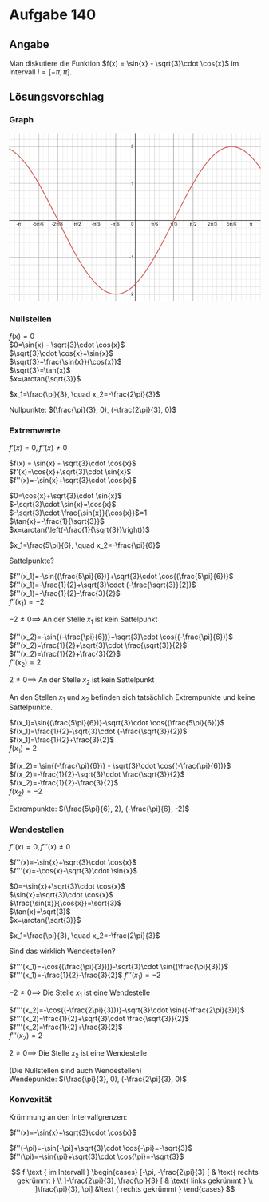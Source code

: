 # Aufgabe 140
## Angabe

Man diskutiere die Funktion $f(x) = \sin{x} - \sqrt{3}\cdot \cos{x}$ im Intervall $I = [-\pi, \pi]$.

## Lösungsvorschlag

### Graph

![90e00b1fd6d722b4db81ff26de45ae20.png](./media/90e00b1fd6d722b4db81ff26de45ae20.png)


### Nullstellen

$f(x)=0$\
$0=\sin{x} - \sqrt{3}\cdot \cos{x}$\
$\sqrt{3}\cdot \cos{x}=\sin{x}$\
$\sqrt{3}=\frac{\sin{x}}{\cos{x}}$\
$\sqrt{3}=\tan{x}$\
$x=\arctan{\sqrt{3}}$

$x_1=\frac{\pi}{3}, \quad x_2=-\frac{2\pi}{3}$

Nullpunkte: $(\frac{\pi}{3}, 0), (-\frac{2\pi}{3}, 0)$

### Extremwerte

$f'(x)=0, f''(x)\neq0$

$f(x) = \sin{x} - \sqrt{3}\cdot \cos{x}$ \
$f'(x)=\cos{x}+\sqrt{3}\cdot \sin{x}$\
$f''(x)=-\sin{x}+\sqrt{3}\cdot \cos{x}$

$0=\cos{x}+\sqrt{3}\cdot \sin{x}$ \
$-\sqrt{3}\cdot \sin{x}=\cos{x}$ \
$-\sqrt{3}\cdot \frac{\sin{x}}{\cos{x}}$=1 \
$\tan{x}=-\frac{1}{\sqrt{3}}$\
$x=\arctan{\left(-\frac{1}{\sqrt{3}}\right)}$

$x_1=\frac{5\pi}{6}, \quad x_2=-\frac{\pi}{6}$

Sattelpunkte?

$f''(x_1)=-\sin{(\frac{5\pi}{6})}+\sqrt{3}\cdot \cos{(\frac{5\pi}{6})}$\
$f''(x_1)=-\frac{1}{2}+\sqrt{3}\cdot (-\frac{\sqrt{3}}{2})$ \
$f''(x_1)=-\frac{1}{2}-\frac{3}{2}$ \
$f''(x_1)=-2$

$-2\neq0 \implies$ An der Stelle $x_1$ ist kein Sattelpunkt 

$f''(x_2)=-\sin{(-\frac{\pi}{6})}+\sqrt{3}\cdot \cos{(-\frac{\pi}{6})}$ \
$f''(x_2)=\frac{1}{2}+\sqrt{3}\cdot \frac{\sqrt{3}}{2}$ \
$f''(x_2)=\frac{1}{2}+\frac{3}{2}$ \
$f''(x_2)=2$ 

$2 \neq 0 \implies$ An der Stelle $x_2$ ist kein Sattelpunkt

An den Stellen $x_1$ und $x_2$ befinden sich tatsächlich Extrempunkte und keine Sattelpunkte.

$f(x_1)=\sin{(\frac{5\pi}{6})}-\sqrt{3}\cdot \cos{(\frac{5\pi}{6})}$ \
$f(x_1)=\frac{1}{2}-\sqrt{3}\cdot (-\frac{\sqrt{3}}{2})$ \
$f(x_1)=\frac{1}{2}+\frac{3}{2}$ \
$f(x_1)=2$ 

$f(x_2)= \sin{(-\frac{\pi}{6})} - \sqrt{3}\cdot \cos{(-\frac{\pi}{6})}$\
$f(x_2)=-\frac{1}{2}-\sqrt{3}\cdot \frac{\sqrt{3}}{2}$ \
$f(x_2)=-\frac{1}{2}-\frac{3}{2}$ \
$f(x_2)=-2$

Extrempunkte: $(\frac{5\pi}{6}, 2), (-\frac{\pi}{6}, -2)$

### Wendestellen

$f''(x)=0, f'''(x)\neq0$

$f''(x)=-\sin{x}+\sqrt{3}\cdot \cos{x}$ \
$f'''(x)=-\cos{x}-\sqrt{3}\cdot \sin{x}$ 

$0=-\sin{x}+\sqrt{3}\cdot \cos{x}$ \
$\sin{x}=\sqrt{3}\cdot \cos{x}$ \
$\frac{\sin{x}}{\cos{x}}=\sqrt{3}$ \
$\tan{x}=\sqrt{3}$ \
$x=\arctan{\sqrt{3}}$

$x_1=\frac{\pi}{3}, \quad x_2=-\frac{2\pi}{3}$

Sind das wirklich Wendestellen?

$f'''(x_1)=-\cos{(\frac{\pi}{3}))}-\sqrt{3}\cdot \sin{(\frac{\pi}{3})}$ \
$f'''(x_1)=-\frac{1}{2}-\frac{3}{2}$
$f'''(x_1)=-2$

$-2 \neq 0 \implies$ Die Stelle $x_1$ ist eine Wendestelle

$f'''(x_2)=-\cos{(-\frac{2\pi}{3}))}-\sqrt{3}\cdot \sin{(-\frac{2\pi}{3})}$\
$f'''(x_2)=\frac{1}{2}+\sqrt{3}\cdot \frac{\sqrt{3}}{2}$\
$f'''(x_2)=\frac{1}{2}+\frac{3}{2}$\
$f'''(x_2)=2$

$2 \neq 0 \implies$ Die Stelle $x_2$ ist eine Wendestelle

(Die Nullstellen sind auch Wendestellen)\
Wendepunkte: $(\frac{\pi}{3}, 0), (-\frac{2\pi}{3}, 0)$

### Konvexität

Krümmung an den Intervallgrenzen:

$f''(x)=-\sin{x}+\sqrt{3}\cdot \cos{x}$ 

$f''(-\pi)=-\sin{-\pi}+\sqrt{3}\cdot \cos{-\pi}=-\sqrt{3}$ \
$f''(\pi)=-\sin{\pi}+\sqrt{3}\cdot \cos{\pi}=-\sqrt{3}$

$$
f \text { im Intervall }   
\begin{cases}
[-\pi, -\frac{2\pi}{3} [ & \text{ rechts gekrümmt } \\
]-\frac{2\pi}{3}, \frac{\pi}{3} [ & \text{ links gekrümmt } \\
]\frac{\pi}{3}, \pi]  &\text { rechts gekrümmt }
\end{cases}
$$


